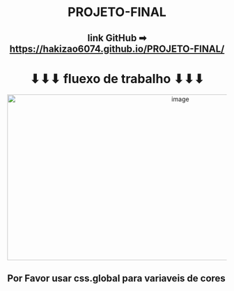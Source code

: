 <div align="center">

# PROJETO-FINAL

## link GitHub ➡ https://hakizao6074.github.io/PROJETO-FINAL/

# ⬇⬇⬇ fluexo de trabalho ⬇⬇⬇

<img width="779" height="380" alt="image" src="https://github.com/user-attachments/assets/e8096d98-72a9-4413-b273-19fbdbea9112" />
</div>

## Por Favor usar css.global para variaveis de cores
